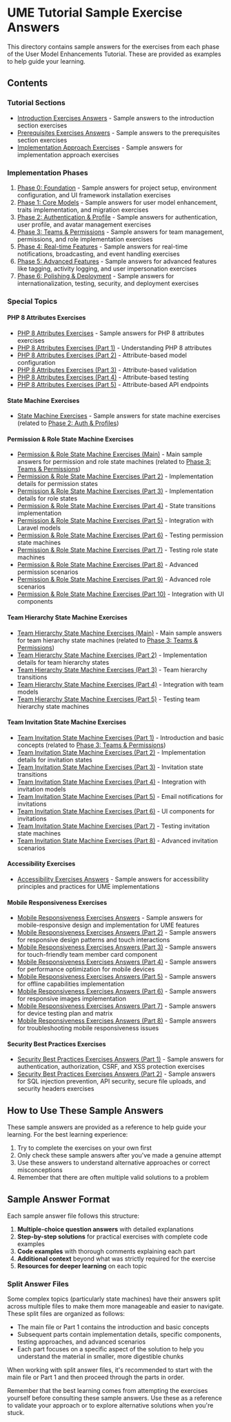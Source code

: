 # UME Tutorial Sample Exercise Answers

<link rel="stylesheet" href="../assets/css/styles.css">

This directory contains sample answers for the exercises from each phase of the User Model Enhancements Tutorial. These are provided as examples to help guide your learning.

## Contents

### Tutorial Sections

- [Introduction Exercises Answers](010-introduction-exercises-answers.md) - Sample answers to the introduction section exercises
- [Prerequisites Exercises Answers](020-prerequisites-exercises-answers.md) - Sample answers to the prerequisites section exercises
- [Implementation Approach Exercises](040-130-implementation-approach-exercises-answers.md) - Sample answers for implementation approach exercises

### Implementation Phases

1. [Phase 0: Foundation](040-010-phase0-foundation-exercises-answers.md) - Sample answers for project setup, environment configuration, and UI framework installation exercises
2. [Phase 1: Core Models](040-030-phase1-core-models-exercises-answers.md) - Sample answers for user model enhancement, traits implementation, and migration exercises
3. [Phase 2: Authentication & Profile](040-040-phase2-auth-profile-exercises-answers.md) - Sample answers for authentication, user profile, and avatar management exercises
4. [Phase 3: Teams & Permissions](040-060-phase3-teams-permissions-exercises-answers.md) - Sample answers for team management, permissions, and role implementation exercises
5. [Phase 4: Real-time Features](040-090-phase4-realtime-exercises-answers.md) - Sample answers for real-time notifications, broadcasting, and event handling exercises
6. [Phase 5: Advanced Features](040-110-phase5-advanced-exercises-answers.md) - Sample answers for advanced features like tagging, activity logging, and user impersonation exercises
7. [Phase 6: Polishing & Deployment](040-120-phase6-polishing-exercises-answers.md) - Sample answers for internationalization, testing, security, and deployment exercises

### Special Topics

#### PHP 8 Attributes Exercises
- [PHP 8 Attributes Exercises](040-020-php8-attributes-exercises-answers.md) - Sample answers for PHP 8 attributes exercises
- [PHP 8 Attributes Exercises (Part 1)](040-020-php8-attributes-exercises-answers-part1.md) - Understanding PHP 8 attributes
- [PHP 8 Attributes Exercises (Part 2)](040-020-php8-attributes-exercises-answers-part2.md) - Attribute-based model configuration
- [PHP 8 Attributes Exercises (Part 3)](040-020-php8-attributes-exercises-answers-part3.md) - Attribute-based validation
- [PHP 8 Attributes Exercises (Part 4)](040-020-php8-attributes-exercises-answers-part4.md) - Attribute-based testing
- [PHP 8 Attributes Exercises (Part 5)](040-020-php8-attributes-exercises-answers-part5.md) - Attribute-based API endpoints

#### State Machine Exercises
- [State Machine Exercises](040-050-state-machine-exercises-answers.md) - Sample answers for state machine exercises (related to [Phase 2: Auth & Profiles](../050-implementation/030-phase2-auth-profile/000-index.md))

#### Permission & Role State Machine Exercises
- [Permission & Role State Machine Exercises (Main)](040-070-permission-role-state-machine-exercises-answers.md) - Main sample answers for permission and role state machines (related to [Phase 3: Teams & Permissions](../050-implementation/040-phase3-teams-permissions/000-index.md))
- [Permission & Role State Machine Exercises (Part 2)](040-070-permission-role-state-machine-exercises-answers-part2.md) - Implementation details for permission states
- [Permission & Role State Machine Exercises (Part 3)](040-070-permission-role-state-machine-exercises-answers-part3.md) - Implementation details for role states
- [Permission & Role State Machine Exercises (Part 4)](040-070-permission-role-state-machine-exercises-answers-part4.md) - State transitions implementation
- [Permission & Role State Machine Exercises (Part 5)](040-070-permission-role-state-machine-exercises-answers-part5.md) - Integration with Laravel models
- [Permission & Role State Machine Exercises (Part 6)](040-070-permission-role-state-machine-exercises-answers-part6.md) - Testing permission state machines
- [Permission & Role State Machine Exercises (Part 7)](040-070-permission-role-state-machine-exercises-answers-part7.md) - Testing role state machines
- [Permission & Role State Machine Exercises (Part 8)](040-070-permission-role-state-machine-exercises-answers-part8.md) - Advanced permission scenarios
- [Permission & Role State Machine Exercises (Part 9)](040-070-permission-role-state-machine-exercises-answers-part9.md) - Advanced role scenarios
- [Permission & Role State Machine Exercises (Part 10)](040-070-permission-role-state-machine-exercises-answers-part10.md) - Integration with UI components

#### Team Hierarchy State Machine Exercises
- [Team Hierarchy State Machine Exercises (Main)](040-080-team-hierarchy-state-machine-exercises-answers.md) - Main sample answers for team hierarchy state machines (related to [Phase 3: Teams & Permissions](../050-implementation/040-phase3-teams-permissions/000-index.md))
- [Team Hierarchy State Machine Exercises (Part 2)](040-080-team-hierarchy-state-machine-exercises-answers-part2.md) - Implementation details for team hierarchy states
- [Team Hierarchy State Machine Exercises (Part 3)](040-080-team-hierarchy-state-machine-exercises-answers-part3.md) - Team hierarchy transitions
- [Team Hierarchy State Machine Exercises (Part 4)](040-080-team-hierarchy-state-machine-exercises-answers-part4.md) - Integration with team models
- [Team Hierarchy State Machine Exercises (Part 5)](040-080-team-hierarchy-state-machine-exercises-answers-part5.md) - Testing team hierarchy state machines

#### Team Invitation State Machine Exercises
- [Team Invitation State Machine Exercises (Part 1)](040-100-team-invitation-state-machine-exercises-answers-part1.md) - Introduction and basic concepts (related to [Phase 3: Teams & Permissions](../050-implementation/040-phase3-teams-permissions/000-index.md))
- [Team Invitation State Machine Exercises (Part 2)](040-100-team-invitation-state-machine-exercises-answers-part2.md) - Implementation details for invitation states
- [Team Invitation State Machine Exercises (Part 3)](040-100-team-invitation-state-machine-exercises-answers-part3.md) - Invitation state transitions
- [Team Invitation State Machine Exercises (Part 4)](040-100-team-invitation-state-machine-exercises-answers-part4.md) - Integration with invitation models
- [Team Invitation State Machine Exercises (Part 5)](040-100-team-invitation-state-machine-exercises-answers-part5.md) - Email notifications for invitations
- [Team Invitation State Machine Exercises (Part 6)](040-100-team-invitation-state-machine-exercises-answers-part6.md) - UI components for invitations
- [Team Invitation State Machine Exercises (Part 7)](040-100-team-invitation-state-machine-exercises-answers-part7.md) - Testing invitation state machines
- [Team Invitation State Machine Exercises (Part 8)](040-100-team-invitation-state-machine-exercises-answers-part8.md) - Advanced invitation scenarios

#### Accessibility Exercises
- [Accessibility Exercises Answers](030-accessibility-exercises-answers.md) - Sample answers for accessibility principles and practices for UME implementations

#### Mobile Responsiveness Exercises
- [Mobile Responsiveness Exercises Answers](110-mobile-responsiveness-exercises-answers.md) - Sample answers for mobile-responsive design and implementation for UME features
- [Mobile Responsiveness Exercises Answers (Part 2)](040-mobile-responsiveness-exercises-answers-part2.md) - Sample answers for responsive design patterns and touch interactions
- [Mobile Responsiveness Exercises Answers (Part 3)](050-mobile-responsiveness-exercises-answers-part3.md) - Sample answers for touch-friendly team member card component
- [Mobile Responsiveness Exercises Answers (Part 4)](060-mobile-responsiveness-exercises-answers-part4.md) - Sample answers for performance optimization for mobile devices
- [Mobile Responsiveness Exercises Answers (Part 5)](070-mobile-responsiveness-exercises-answers-part5.md) - Sample answers for offline capabilities implementation
- [Mobile Responsiveness Exercises Answers (Part 6)](080-mobile-responsiveness-exercises-answers-part6.md) - Sample answers for responsive images implementation
- [Mobile Responsiveness Exercises Answers (Part 7)](090-mobile-responsiveness-exercises-answers-part7.md) - Sample answers for device testing plan and matrix
- [Mobile Responsiveness Exercises Answers (Part 8)](100-mobile-responsiveness-exercises-answers-part8.md) - Sample answers for troubleshooting mobile responsiveness issues

#### Security Best Practices Exercises
- [Security Best Practices Exercises Answers (Part 1)](130-security-best-practices-exercises-answers.md) - Sample answers for authentication, authorization, CSRF, and XSS protection exercises
- [Security Best Practices Exercises Answers (Part 2)](120-security-best-practices-exercises-answers-part2.md) - Sample answers for SQL injection prevention, API security, secure file uploads, and security headers exercises

## How to Use These Sample Answers

These sample answers are provided as a reference to help guide your learning. For the best learning experience:

1. Try to complete the exercises on your own first
2. Only check these sample answers after you've made a genuine attempt
3. Use these answers to understand alternative approaches or correct misconceptions
4. Remember that there are often multiple valid solutions to a problem

## Sample Answer Format

Each sample answer file follows this structure:

1. **Multiple-choice question answers** with detailed explanations
2. **Step-by-step solutions** for practical exercises with complete code examples
3. **Code examples** with thorough comments explaining each part
4. **Additional context** beyond what was strictly required for the exercise
5. **Resources for deeper learning** on each topic

### Split Answer Files

Some complex topics (particularly state machines) have their answers split across multiple files to make them more manageable and easier to navigate. These split files are organized as follows:

- The main file or Part 1 contains the introduction and basic concepts
- Subsequent parts contain implementation details, specific components, testing approaches, and advanced scenarios
- Each part focuses on a specific aspect of the solution to help you understand the material in smaller, more digestible chunks

When working with split answer files, it's recommended to start with the main file or Part 1 and then proceed through the parts in order.

Remember that the best learning comes from attempting the exercises yourself before consulting these sample answers. Use these as a reference to validate your approach or to explore alternative solutions when you're stuck.
